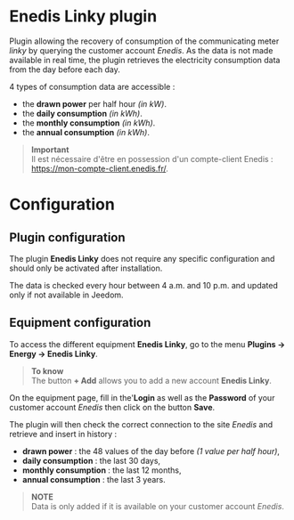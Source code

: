 # Enedis Linky plugin

Plugin allowing the recovery of consumption of the communicating meter *linky* by querying the customer account *Enedis*. As the data is not made available in real time, the plugin retrieves the electricity consumption data from the day before each day.

4 types of consumption data are accessible :
- the **drawn power** per half hour *(in kW)*.
- the **daily consumption** *(in kWh)*.
- the **monthly consumption** *(in kWh)*.
- the **annual consumption** *(in kWh)*.

>**Important**      
>Il est nécessaire d'être en possession d'un compte-client Enedis : https://mon-compte-client.enedis.fr/.

# Configuration

## Plugin configuration

The plugin **Enedis Linky** does not require any specific configuration and should only be activated after installation.

The data is checked every hour between 4 a.m. and 10 p.m. and updated only if not available in Jeedom.

## Equipment configuration

To access the different equipment **Enedis Linky**, go to the menu **Plugins → Energy → Enedis Linky**.

> **To know**    
> The button **+ Add** allows you to add a new account **Enedis Linky**.

On the equipment page, fill in the'**Login** as well as the **Password** of your customer account *Enedis* then click on the button **Save**.

The plugin will then check the correct connection to the site *Enedis* and retrieve and insert in history :
- **drawn power** : the 48 values of the day before *(1 value per half hour)*,
- **daily consumption** : the last 30 days,
- **monthly consumption** : the last 12 months,
- **annual consumption** : the last 3 years.

>**NOTE**     
>Data is only added if it is available on your customer account *Enedis*.
